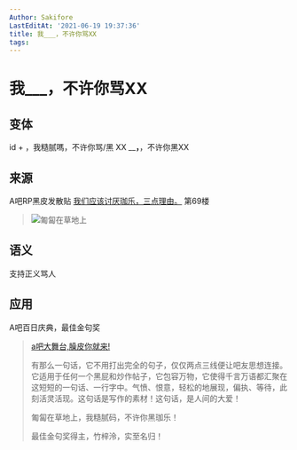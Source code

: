 ```yaml
---
Author: Sakifore
LastEditAt: '2021-06-19 19:37:36'
title: 我___，不许你骂XX
tags:
---
```

# 我___，不许你骂XX

## 变体

id + ，我糙腻嗎，不许你骂/黑 XX     ______，____，不许你黑XX

## 来源

A吧RP黑皮发散贴 [我们应该讨厌珈乐，三点理由。](https://tieba.baidu.com/p/7319694125) 第69楼

>![匍匐在草地上](/img/pics/匍匐在草地上.jpg)

## 语义

支持正义骂人

## 应用

A吧百日庆典，最佳金句奖
>[a吧大舞台,臊皮你就来!](https://www.bilibili.com/video/BV17U4y1G7P4?t=11m)
>
>有那么一句话，它不用打出完全的句子，仅仅两点三线便让吧友思想连接。它适用于任何一个黑屁和炒作帖子，它包容万物，它使得千言万语都汇聚在这短短的一句话、一行字中。气愤、恨意，轻松的地展现，偏执、等待，此刻活灵活现。这句话是写作的素材！这句话，是人间的大爱！
>
>匍匐在草地上，我糙腻码，不许你黑珈乐！
>
>最佳金句奖得主，竹梓泠，实至名归！
